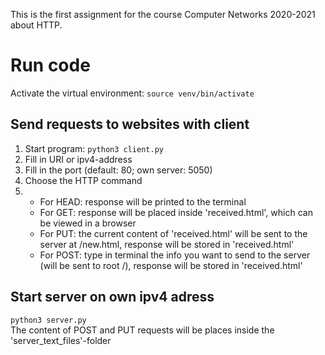 This is the first assignment for the course Computer Networks 2020-2021 about HTTP.

# Run code
Activate the virtual environment: `source venv/bin/activate`
## Send requests to websites with client
1. Start program: `python3 client.py`
2. Fill in URI or ipv4-address  
3. Fill in the port (default: 80; own server: 5050)  
4. Choose the HTTP command
5.  - For HEAD: response will be printed to the terminal
    - For GET: response will be placed inside 'received.html', which can be viewed in a browser
    - For PUT: the current content of 'received.html' will be sent to the server at /new.html, 
    response will be stored in 'received.html'
    - For POST: type in terminal the info you want to send to the server (will be sent to root /),
    response will be stored in 'received.html'

## Start server on own ipv4 adress
`python3 server.py`  
The content of POST and PUT requests will be places inside the 'server_text_files'-folder